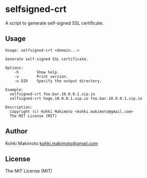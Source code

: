 # selfsigned-crt

A script to generate self-signed SSL certificate.

## Usage

```
Usage: selfsigned-crt <domain...>

Generate self-signed SSL certificate.

Options:
    -h        Show help.
    -v        Print version.
    -o DIR    Specify the output directory.

Example:
  selfsigned-crt foo.bar.10.0.0.1.xip.io
  selfsigned-crt hoge.10.0.0.1.xip.io foo.bar.10.0.0.1.xip.io

Description:
  Copyright (c) Kohki Makimoto <kohki.makimoto@gmail.com>
  The MIT License (MIT)
```

## Author

Kohki Makimoto <kohki.makimoto@gmail.com>

## License

The MIT License (MIT)
